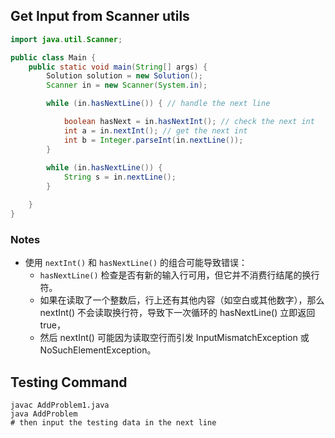## Get Input from Scanner utils

```java
import java.util.Scanner;

public class Main {
    public static void main(String[] args) {
        Solution solution = new Solution();
        Scanner in = new Scanner(System.in);

        while (in.hasNextLine()) { // handle the next line

            boolean hasNext = in.hasNextInt(); // check the next int
            int a = in.nextInt(); // get the next int
            int b = Integer.parseInt(in.nextLine());
        }
        
        while (in.hasNextLine()) {
            String s = in.nextLine();
        }

    }
}

```


### Notes
- 使用 `nextInt()` 和 `hasNextLine()` 的组合可能导致错误： 
  - `hasNextLine()` 检查是否有新的输入行可用，但它并不消费行结尾的换行符。
  - 如果在读取了一个整数后，行上还有其他内容（如空白或其他数字），那么 nextInt() 不会读取换行符，导致下一次循环的 hasNextLine() 立即返回 true，
  - 然后 nextInt() 可能因为读取空行而引发 InputMismatchException 或 NoSuchElementException。

## Testing Command

```shell
javac AddProblem1.java
java AddProblem
# then input the testing data in the next line
```